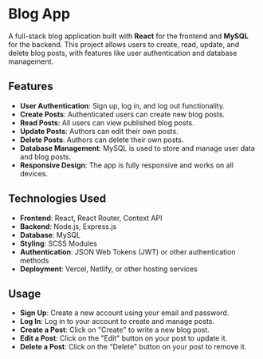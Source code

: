 
# Blog App
A full-stack blog application built with **React** for the frontend and **MySQL** for the backend. This project allows users to create, read, update, and delete blog posts, with features like user authentication and database management.
## Features

- **User Authentication**: Sign up, log in, and log out functionality.
- **Create Posts**: Authenticated users can create new blog posts.
- **Read Posts**: All users can view published blog posts.
- **Update Posts**: Authors can edit their own posts.
- **Delete Posts**: Authors can delete their own posts.
- **Database Management**: MySQL is used to store and manage user data and blog posts.
- **Responsive Design**: The app is fully responsive and works on all devices.

## Technologies Used

- **Frontend**: React, React Router, Context API
- **Backend**: Node.js, Express.js
- **Database**: MySQL
- **Styling**: SCSS Modules
- **Authentication**: JSON Web Tokens (JWT) or other authentication methods
- **Deployment**: Vercel, Netlify, or other hosting services
## Usage

- **Sign Up**: Create a new account using your email and password.
- **Log In**: Log in to your account to create and manage posts.
- **Create a Post**: Click on "Create" to write a new blog post.
- **Edit a Post**: Click on the "Edit" button on your post to update it.
- **Delete a Post**: Click on the "Delete" button on your post to remove it.


